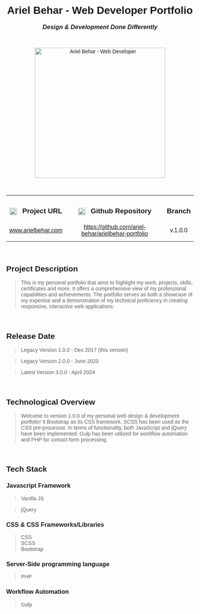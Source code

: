 <link rel="preconnect" href="https://fonts.googleapis.com">
<link rel="preconnect" href="https://fonts.gstatic.com" crossorigin>
<link href="https://fonts.googleapis.com/css2?family=Montserrat:ital,wght@0,100..900;1,100..900&display=swap" rel="stylesheet">

<div style='font-family: "Montserrat", sans-serif; font-optical-sizing: autoм font-weight: 400; font-style: normal;'>

<h1 align="center">Ariel Behar - Web Developer Portfolio</h1>
<h3 align="center" style="margin-top: 1px; text-align: center;" ><em>Design & Development Done Differently</em></h3>

<br />

<p align="center">
    <img style="height: 350px; width: auto" alt="Ariel Behar - Web Developer" src="https://github-repositories-images.s3.eu-central-1.amazonaws.com/portfolio.png">
</p>

<br />

<table align="center" style="width:100%;">
  <tr>
    <th align="center">
        <img align="center" alt="Link" style="height: 20px; width: auto; margin-right: 10px;" src="https://github-repositories-images.s3.eu-central-1.amazonaws.com/link.png">
        <h3 align="center" style="margin-bottom: 10px; display: inline-block;">Project URL</h3>
    </th>
    <th align="center">
        <img align="center" alt="Github" style="height: 20px; width: auto; margin-right: 10px;" src="https://github-repositories-images.s3.eu-central-1.amazonaws.com/github.png">
        <h3 align="center" style="margin-bottom: 10px; display: inline-block;">Github Repository</h3>
    </th>
        <th align="center">
        <h3 align="center" style="margin-bottom: 10px; display: inline-block;">Branch</h3>
    </th>
  </tr>
  <tr>
    <td align="center">
        <a align="center" href="https://www.arielbehar.com/" target="_blank">www.arielbehar.com</a>
    </td>
    <td align="center">
        <a href="https://github.com/ariel-behar/portfolio-v3.0" target="_blank">https://github.com/ariel-behar/arielbehar-portfolio</a>
    </td>
     <td align="center">
        <p>v.1.0.0<p>
    </td>
  </tr>
</table>

<br />

<h2>Project Description</h2>

<blockquote>
This is my personal portfolio that aims to highlight my work, projects, skills, certificates and more. It offers a comprehensive view of my professional capabilities and achievements. The portfolio serves as both a showcase of my expertise and a demonstration of my technical proficiency in creating responsive, interactive web applications.
</blockquote>

<br />

<h2>Release Date</h2>

<blockquote>Legacy Version 1.0.0 - Dec 2017 (this version)</blockquote>
<blockquote>Legacy Version 2.0.0 - June 2020</blockquote>
<blockquote>Latest Version 3.0.0 - April 2024</blockquote>

<br />

<h2>Technological Overview</h2>

<blockquote>
Welcome to version 1.0.0 of my personal web design & development portfolio! It Bootstrap as its CSS framework. SCSS has been used as the CSS pre-processor. In terms of functionality, both JavaScript and jQuery have been implemented. Gulp has been utilized for workflow automation and PHP for contact form processing.
</blockquote>

<br />

<h2>Tech Stack</h2>

<h3>Javascript Framework</h3> 

<blockquote>Vanilla JS</blockquote>
<blockquote>jQuery</blockquote>

<h3>CSS & CSS Frameworks/Libraries</h3>

<blockquote>
CSS
<br/>
SCSS
<br/>
Bootstrap</blockquote>

<h3>Server-Side programming language</h3>

<blockquote>PHP</blockquote>

<h3>Workflow Automation</h3>

<blockquote>Gulp</blockquote>